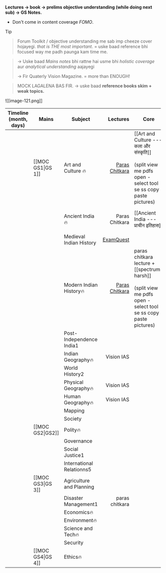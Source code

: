 **Lectures → book → prelims objective understanding (while doing next sub) → GS Notes.**
- Don't come in content coverage *FOMO*.
> [!tip]
> >Forum Toolkit / objective understanding me sab imp cheeze cover hojayegi. *that is THE most important*. = uske baad reference bhi focused way me padh paunga kam time me.
>
> >→ Uske baad *Mains notes* bhi rattne hai usme bhi *holistic coverage* aur *analytical understanding* aajayegi
> >
> >→ Fir Quaterly Vision Magazine. = more than ENOUGH! 
>
> >MOCK LAGALENA BAS FIR.
> > → uske baad **reference books skim + weak topics.**

![[image-121.png]]

| **Timeline** (month, days) | **Mains**         | **Subject**               |                                                                                      **Lectures** | **Core**                                                                                                             | **Objective understanding** | **Strategy** |                          **Reference**                           |
| -------------------------- | ----------------- | ------------------------- | ------------------------------------------------------------------------------------------------: | -------------------------------------------------------------------------------------------------------------------- | --------------------------- | ------------ | :--------------------------------------------------------------: |
|                            | [[MOC GS1\|GS 1]] | Art and Culture 🔥        | [Paras Chitkara](https://www.youtube.com/watch?v=de_dYjUZ5ZA&ab_channel=UPSCBlueprintbyUnacademy) | [[Art and Culture --- कला और संस्कृति]]<br><br>(split view me pdfs open - select tool se ss copy paste pictures)     | Forum Toolkit               |              | NCERTs(cd):<br><br>1. Knowledge traditions, <br><br>2. fine arts |
|                            |                   | Ancient India🔥           |                                                                                    Paras Chitkara | [[Ancient India --- प्राचीन इतिहास]]                                                                                 | Forum toolkit               |              |                (cd) New NCERT 12th part 1<br><br>                |
|                            |                   | Medieval Indian History   |           [ExamQuest](https://www.youtube.com/watch?v=98UyPQjCfOc&ab_channel=ExamQuestIASAcademy) |                                                                                                                      |                             |              |                                                                  |
|                            |                   | Modern Indian History🔥   |  [Paras Chitkara](https://www.youtube.com/watch?v=rJbEW3Zk5kQ&ab_channel=ThinQIASbyParasChitkara) | paras chitkara lecture + [[spectrum-harsh]]<br><br>(split view me pdfs open - select tool se ss copy paste pictures) |                             |              |       [[Modern Indian History - आधुनिक भारतीय इतिहास]]<br>       |
|                            |                   | Post- Independence India1 |                                                                                                   |                                                                                                                      |                             |              |                                                                  |
|                            |                   | Indian Geography🔥        |                                                                                        Vision IAS |                                                                                                                      |                             |              |                                                                  |
|                            |                   | World History2            |                                                                                                   |                                                                                                                      |                             |              |                                                                  |
|                            |                   | Physical Geography🔥      |                                                                                        Vision IAS |                                                                                                                      |                             |              |                                                                  |
|                            |                   | Human Geography🔥         |                                                                                        Vision IAS |                                                                                                                      |                             |              |                                                                  |
|                            |                   | Mapping                   |                                                                                                   |                                                                                                                      |                             |              |                                                                  |
|                            |                   | Society                   |                                                                                                   |                                                                                                                      |                             |              |                                                                  |
|                            | [[MOC GS2\|GS2]]  | Polity🔥                  |                                                                                                   |                                                                                                                      |                             |              |                                                                  |
|                            |                   | Governance                |                                                                                                   |                                                                                                                      |                             |              |                                                                  |
|                            |                   | Social Justice1           |                                                                                                   |                                                                                                                      |                             |              |                                                                  |
|                            |                   | International Relationns5 |                                                                                                   |                                                                                                                      |                             |              |                                                                  |
|                            | [[MOC GS3\|GS 3]] | Agriculture and Planning  |                                                                                                   |                                                                                                                      |                             |              |                                                                  |
|                            |                   | Disaster Management1      |                                                                                    paras chitkara |                                                                                                                      |                             |              |                                                                  |
|                            |                   | Economics🔥               |                                                                                                   |                                                                                                                      |                             |              |                                                                  |
|                            |                   | Environment🔥             |                                                                                                   |                                                                                                                      |                             |              |                                                                  |
|                            |                   | Science and Tech🔥        |                                                                                                   |                                                                                                                      |                             |              |                                                                  |
|                            |                   | Security                  |                                                                                                   |                                                                                                                      |                             |              |                                                                  |
|                            | [[MOC GS4\|GS 4]] | Ethics🔥                  |                                                                                                   |                                                                                                                      |                             |              |                                                                  |
